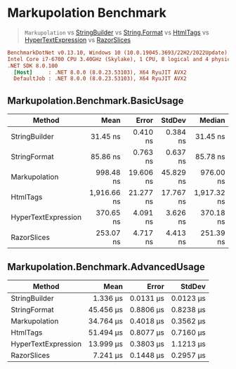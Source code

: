 # Markupolation Benchmark

> `Markupolation` vs [StringBuilder](https://docs.microsoft.com/en-us/dotnet/api/system.text.stringbuilder?view=net-6.0) vs [String.Format](https://docs.microsoft.com/en-us/dotnet/api/system.string.format?view=net-6.0) vs [HtmlTags](https://github.com/HtmlTags/htmltags) vs [HyperTextExpression](https://github.com/T0shik/HyperTextExpression) vs [RazorSlices](https://github.com/DamianEdwards/RazorSlices)

```ini
BenchmarkDotNet v0.13.10, Windows 10 (10.0.19045.3693/22H2/2022Update)
Intel Core i7-6700 CPU 3.40GHz (Skylake), 1 CPU, 8 logical and 4 physical cores
.NET SDK 8.0.100
  [Host]     : .NET 8.0.0 (8.0.23.53103), X64 RyuJIT AVX2
  DefaultJob : .NET 8.0.0 (8.0.23.53103), X64 RyuJIT AVX2
```

## Markupolation.Benchmark.BasicUsage

| Method              | Mean        | Error     | StdDev    | Median      |
|-------------------- |------------:|----------:|----------:|------------:|
| StringBuilder       |    31.45 ns |  0.410 ns |  0.384 ns |    31.45 ns |
| StringFormat        |    85.86 ns |  0.763 ns |  0.637 ns |    85.78 ns |
| Markupolation       |   998.48 ns | 19.606 ns | 45.829 ns |   976.00 ns |
| HtmlTags            | 1,916.66 ns | 21.277 ns | 17.767 ns | 1,917.32 ns |
| HyperTextExpression |   370.65 ns |  4.091 ns |  3.626 ns |   370.18 ns |
| RazorSlices         |   253.07 ns |  4.717 ns |  4.413 ns |   251.39 ns |

## Markupolation.Benchmark.AdvancedUsage

| Method              | Mean      | Error     | StdDev    |
|-------------------- |----------:|----------:|----------:|
| StringBuilder       |  1.336 μs | 0.0131 μs | 0.0123 μs |
| StringFormat        | 45.456 μs | 0.8806 μs | 0.8238 μs |
| Markupolation       | 34.764 μs | 0.4018 μs | 0.3562 μs |
| HtmlTags            | 51.494 μs | 0.8077 μs | 0.7160 μs |
| HyperTextExpression | 13.999 μs | 0.3803 μs | 1.1213 μs |
| RazorSlices         |  7.241 μs | 0.1448 μs | 0.2957 μs |
